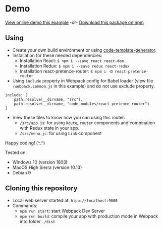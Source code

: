 # Demo
[View online demo this example](https://nguyenkhois.github.io/react-pretence-router-demo/dist/) -or- [Download this package on npm](https://www.npmjs.com/package/react-pretence-router)

## Using
* Create your own build environment or using [code-template-generator](https://www.npmjs.com/package/code-template-generator).
* Installation for these needed dependencies:
    * Installation React: `$ npm i --save react react-dom`
    * Installation Redux: `$ npm i --save redux react-redux`
    * Installation react-pretence-router: `$ npm i -D react-pretence-router`
* Using `include` property in Webpack config for Babel loader (view file `/webpack.common.js` in this example) and do not use exclude property.
````
include: [
    path.resolve(__dirname, "src"),
    path.resolve(__dirname, "node_modules/react-pretence-router")
]
````
* View these files to know how you can using this router:
    * `/src/app.js`: for using `Route`, `router` components and combination with Redux state in your app.
    * `/src/menu.js`: for using `Link` component

Happy coding! (^_^)

Tested on:
* Windows 10 (version 1803)
* MacOS High Sierra (version 10.13)
* Debian 9

## Cloning this repository
* Local web server started at: `htpp://localhost:9000`
* Commands:
    * `npm run start`: start Webpack Dev Server
    * `npm run build`: compile your app with production mode in Webpack into folder `./dist`
